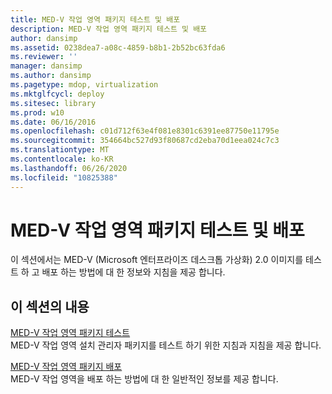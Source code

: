 ```yaml
---
title: MED-V 작업 영역 패키지 테스트 및 배포
description: MED-V 작업 영역 패키지 테스트 및 배포
author: dansimp
ms.assetid: 0238dea7-a08c-4859-b8b1-2b52bc63fda6
ms.reviewer: ''
manager: dansimp
ms.author: dansimp
ms.pagetype: mdop, virtualization
ms.mktglfcycl: deploy
ms.sitesec: library
ms.prod: w10
ms.date: 06/16/2016
ms.openlocfilehash: c01d712f63e4f081e8301c6391ee87750e11795e
ms.sourcegitcommit: 354664bc527d93f80687cd2eba70d1eea024c7c3
ms.translationtype: MT
ms.contentlocale: ko-KR
ms.lasthandoff: 06/26/2020
ms.locfileid: "10825388"
---
```

# MED-V 작업 영역 패키지 테스트 및 배포


이 섹션에서는 MED-V (Microsoft 엔터프라이즈 데스크톱 가상화) 2.0 이미지를 테스트 하 고 배포 하는 방법에 대 한 정보와 지침을 제공 합니다.

## 이 섹션의 내용


<a href="" id="testing-the-med-v-workspace-package"></a>[MED-V 작업 영역 패키지 테스트](testing-the-med-v-workspace-package.md)  
MED-V 작업 영역 설치 관리자 패키지를 테스트 하기 위한 지침과 지침을 제공 합니다.

<a href="" id="deploying-the-med-v-workspace-package"></a>[MED-V 작업 영역 패키지 배포](deploying-the-med-v-workspace-package.md)  
MED-V 작업 영역을 배포 하는 방법에 대 한 일반적인 정보를 제공 합니다.

 

 





